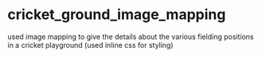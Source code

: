 # cricket_ground_image_mapping
used image mapping to give the details about the various fielding positions in a cricket playground
(used inline css for styling)
